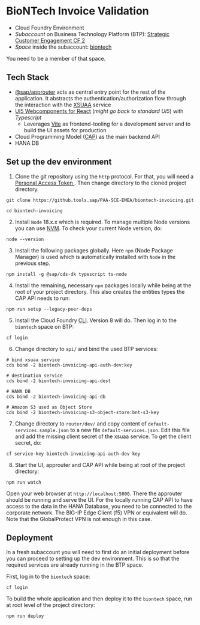 # BioNTech Invoice Validation

-   Cloud Foundry Environment
-   _Subaccount_ on Business Technology Platform (BTP): [Strategic Customer Engagement CF 2](https://emea.cockpit.btp.cloud.sap/cockpit/#/globalaccount/SA0101006280/subaccount/fe1f07bf-be62-4e4b-9513-20c5359d4ab1/subaccountoverview)
-   _Space_ inside the subaccount: [biontech](https://emea.cockpit.btp.cloud.sap/cockpit/#/globalaccount/SA0101006280/subaccount/fe1f07bf-be62-4e4b-9513-20c5359d4ab1/org/34a7c0a3-97bd-4ce9-bf6d-cbc43585fc09/space/de0a4d0b-a9c5-4d55-b5c7-c99a1fed83c6/applications)

You need to be a member of that space.

## Tech Stack

-   [@sap/approuter]() acts as central entry point for the rest of the application. It abstracts the
    authentication/authorization flow through the interaction with the
    [XSUAA](https://sap.github.io/cloud-sdk/docs/java/guides/cloud-foundry-xsuaa-service) service
-   [UI5 Webcomponents for React](https://sap.github.io/ui5-webcomponents-react/?path=/docs/getting-started--docs) (_might go back to standard UI5_) with _Typescript_
    -   Leverages [Vite](https://vitejs.dev/) as frontend-tooling for a development server and to build the UI assets for production
-   Cloud Programming Model ([CAP](https://cap.cloud.sap/docs/)) as the main backend API
-   HANA DB

## Set up the dev environment

1. Clone the git repository using the `http` protocol. For that, you will need a [Personal Access Token ](https://github.tools.sap/settings/tokens). Then change directory to
   the cloned project directory.

```
git clone https://github.tools.sap/PAA-SCE-EMEA/biontech-invoicing.git

cd biontech-invoicing
```

2. Install `Node` 18.x.x which is required. To manage multiple Node versions you can use [NVM](https://github.com/nvm-sh/nvm). To check your current Node version, do:

```
node --version
```

3. Install the following packages globally. Here `npm` (Node Package Manager) is used which is automatically installed with `Node` in the previous step.

```
npm install -g @sap/cds-dk typescript ts-node
```

4. Install the remaining, necessary `npm` packages locally while being at the root of your project directory. This also creates the entities types the CAP API needs to run:

```
npm run setup --legacy-peer-deps
```

5. Install the Cloud Foundry [CLI](https://github.com/cloudfoundry/cli#downloads). Version 8 will do. Then log in to the `biontech` space on BTP:

```
cf login
```

6. Change directory to `api/` and bind the used BTP services:

```
# bind xsuaa service
cds bind -2 biontech-invoicing-api-auth-dev:key

# destination service
cds bind -2 biontech-invoicing-api-dest

# HANA DB
cds bind -2 biontech-invoicing-api-db

# Amazon S3 used as Object Store
cds bind -2 biontech-invoicing-s3-object-store:bnt-s3-key
```

7. Change directory to `router/dev/` and copy content of `default-services.sample.json` to a new file `default-services.json`. Edit this file and add the missing client secret
   of the xsuaa service. To get the client secret, do:

```
cf service-key biontech-invoicing-api-auth-dev key
```

8. Start the UI, approuter and CAP API while being at root of the project directory:

```
npm run watch
```

Open your web browser at `http://localhost:5000`. There the approuter should be running and serve the UI. For the locally running CAP API to have access to the data in the HANA Database, you
need to be connected to the corporate network. The BIG-IP Edge Client (f5) VPN or equivalent will do. Note that the GlobalProtect VPN is not enough in this case.

## Deployment

In a fresh subaccount you will need to first do an initial deployment before you can proceed to setting up the dev environment. This is so that
the required services are already running in the BTP space.

First, log in to the `biontech` space:

```
cf login
```

To build the whole application and then deploy it to the `biontech` space, run at root level of the project directory:

```
npm run deploy
```
